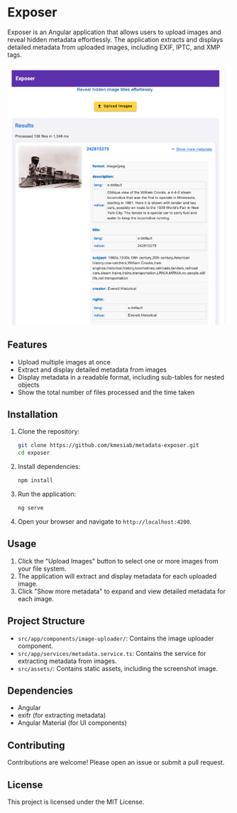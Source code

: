 # Exposer

Exposer is an Angular application that allows users to upload images and reveal hidden metadata effortlessly. The application extracts and displays detailed metadata from uploaded images, including EXIF, IPTC, and XMP tags.

![Exposer Screenshot](./src/assets/screenshot.png)

## Features

- Upload multiple images at once
- Extract and display detailed metadata from images
- Display metadata in a readable format, including sub-tables for nested objects
- Show the total number of files processed and the time taken

## Installation

1. Clone the repository:

   ```sh
   git clone https://github.com/kmesiab/metadata-exposer.git
   cd exposer
   ```

2. Install dependencies:

   ```sh
   npm install
   ```

3. Run the application:

   ```sh
   ng serve
   ```

4. Open your browser and navigate to `http://localhost:4200`.

## Usage

1. Click the "Upload Images" button to select one or more images from your file system.
2. The application will extract and display metadata for each uploaded image.
3. Click "Show more metadata" to expand and view detailed metadata for each image.

## Project Structure

- `src/app/components/image-uploader/`: Contains the image uploader component.
- `src/app/services/metadata.service.ts`: Contains the service for extracting metadata from images.
- `src/assets/`: Contains static assets, including the screenshot image.

## Dependencies

- Angular
- exifr (for extracting metadata)
- Angular Material (for UI components)

## Contributing

Contributions are welcome! Please open an issue or submit a pull request.

## License

This project is licensed under the MIT License.
